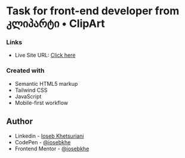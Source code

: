 # Task for front-end developer from კლიპარტი • ClipArt

### Links

- Live Site URL: [Click here](https://randompass-iosebkhe.netlify.app/)

### Created with

- Semantic HTML5 markup
- Tailwind CSS
- JavaScript
- Mobile-first workflow

## Author

- Linkedin - [Ioseb Khetsuriani](https://www.linkedin.com/in/iosebkhe/)
- CodePen - [@iosebkhe](https://codepen.io/iosebkhe)
- Frontend Mentor - [@iosebkhe](https://www.frontendmentor.io/profile/iosebkhe)
